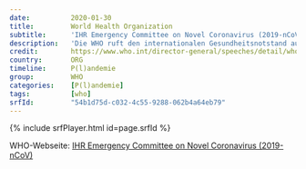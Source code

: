 ```yaml
---
date:          2020-01-30
title:         World Health Organization
subtitle:      'IHR Emergency Committee on Novel Coronavirus (2019-nCoV)'
description:   'Die WHO ruft den internationalen Gesundheitsnotstand aus'
credit:        https://www.who.int/director-general/speeches/detail/who-director-general-s-statement-on-ihr-emergency-committee-on-novel-coronavirus-(2019-ncov)
country:       ORG
timeline:      P(l)andemie
group:         WHO
categories:    [P(l)andemie]
tags:          [who]
srfId:         "54b1d75d-c032-4c55-9288-062b4a64eb79"
---
```

{% include srfPlayer.html id=page.srfId %}

WHO-Webseite: [IHR Emergency Committee on Novel Coronavirus (2019-nCoV)](https://www.who.int/director-general/speeches/detail/who-director-general-s-statement-on-ihr-emergency-committee-on-novel-coronavirus-(2019-ncov))
